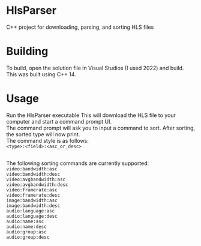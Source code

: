 # HlsParser
C++ project for downloading, parsing, and sorting HLS files

# Building
To build, open the solution file in Visual Studios (I used 2022) and build. This was built using C++ 14.

# Usage
Run the HlsParser executable
This will download the HLS file to your computer and start a command prompt UI.\
The command prompt will ask you to input a command to sort. After sorting, the sorted type will now print.\
The command style is as follows:\
`<type>:<field>:<asc_or_desc>` 
##
The following sorting commands are currently supported:\
`video:bandwidth:asc`\
`video:bandwidth:desc`\
`video:avgbandwidth:asc`\
`video:avgbandwidth:desc`\
`video:framerate:asc`\
`video:framerate:desc`\
`image:bandwidth:asc`\
`image:bandwidth:desc`\
`audio:language:asc`\
`audio:language:desc`\
`audio:name:asc`\
`audio:name:desc`\
`audio:group:asc`\
`audio:group:desc`
